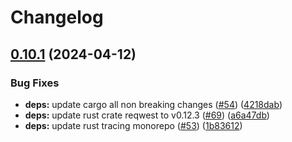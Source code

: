 # Changelog

## [0.10.1](https://github.com/neoeinstein/aliri/compare/aliri_oauth2-v0.10.0...aliri_oauth2-v0.10.1) (2024-04-12)


### Bug Fixes

* **deps:** update cargo all non breaking changes ([#54](https://github.com/neoeinstein/aliri/issues/54)) ([4218dab](https://github.com/neoeinstein/aliri/commit/4218dabe09f51daf699b1efbf317427ede063fe3))
* **deps:** update rust crate reqwest to v0.12.3 ([#69](https://github.com/neoeinstein/aliri/issues/69)) ([a6a47db](https://github.com/neoeinstein/aliri/commit/a6a47dbfa0cddf28153f969d0c5bd0cf7d09c316))
* **deps:** update rust tracing monorepo ([#53](https://github.com/neoeinstein/aliri/issues/53)) ([1b83612](https://github.com/neoeinstein/aliri/commit/1b83612dbcfc94afaeb6b9e52fbf26da45986822))
